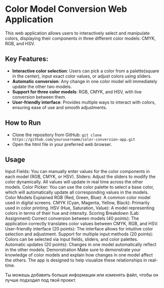 # Color Model Conversion Web Application


This web application allows users to interactively select and manipulate colors, displaying their components in three different color models: CMYK, RGB, and HSV.

## Key Features:
- **Interactive color selection**: Users can pick a color from a palette(square in the center), input exact color values, or adjust colors using sliders.
- **Automatic conversion**: Any change in one color model will immediately update the other two models.
- **Support for three color models**: RGB, CMYK, and HSV, with live conversion between them.
- **User-friendly interface**: Provides multiple ways to interact with colors, ensuring ease of use and smooth adjustments.

## How to Run
* Clone the repository from GitHub: ```git clone https://github.com/yourusername/color-conversion-app.git```
* Open the html file in your preferred web browser.

## Usage
Input Fields: You can manually enter values for the color components in each model (RGB, CMYK, or HSV).
Sliders: Adjust the sliders to modify the color dynamically. All values will update in real time across the other models.
Color Picker: You can use the color palette to select a base color, which will automatically update all corresponding values in the models.
Color Models Explained
RGB (Red, Green, Blue): A common color model used in digital screens.
CMYK (Cyan, Magenta, Yellow, Black): Primarily used in color printing.
HSV (Hue, Saturation, Value): A model representing colors in terms of their hue and intensity.
Scoring Breakdown (Lab Assignment)
Correct conversion between models (40 points): The application correctly translates color values between CMYK, RGB, and HSV.
User-friendly interface (20 points): The interface allows for intuitive color selection and adjustment.
Support for multiple input methods (20 points): Colors can be selected via input fields, sliders, and color palettes.
Automatic updates (20 points): Changes in one model automatically reflect in the other models.
Demonstration
Make sure to demonstrate your knowledge of color models and explain how changes in one model affect the others. The app is designed to help visualize these relationships in real-time.

Ты можешь добавить больше информации или изменять файл, чтобы он лучше подходил под твой проект.
